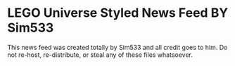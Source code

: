 LEGO Universe Styled News Feed BY Sim533
========================================

This news feed was created totally by Sim533 and all credit goes to him. Do not re-host, re-distribute, or steal any of these files whatsoever.

